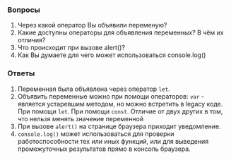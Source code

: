 ### Вопросы
1. Через какой оператор Вы объявили переменую?
2. Какие доступны операторы для объявления переменных? В чём их отличия?
3. Что происходит при вызове alert()?
5. Как Вы думаете для чего может использоваться console.log()

### Ответы

1. Переменная была объявлена через оператор `let`.
2. Объявить переменные можно при помощи операторов: 
 `var` - является устаревшим методом, но можно встретить в legacy коде.
При помощи `let`.
При помощи `const`. Отличие от двух других в том, что нельзя менять значение переменной
3. При вызове `alert()` на странице браузера приходит уведомление. 
4. `console.log()` может использоваться для проверки работоспособности тех или иных функций, или для выведения промежуточных результатов прямо в консоль браузера.

